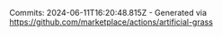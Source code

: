 Commits: 2024-06-11T16:20:48.815Z - Generated via https://github.com/marketplace/actions/artificial-grass
<br>
